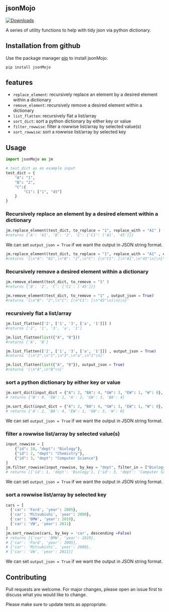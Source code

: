 ## jsonMojo 

[![Downloads](https://static.pepy.tech/personalized-badge/jsonmojo?period=total&units=international_system&left_color=black&right_color=orange&left_text=Downloads)](https://pepy.tech/project/jsonmojo)

A series of utility functions to help with tidy json via python dictionary.

## Installation from github
Use the package manager [pip](https://pip.pypa.io/en/stable/) to install jsonMojo.

```
pip install jsonMojo
```

## features

* `replace_element`: recursively replace an element by a desired element within a dictionary
* `remove_element`: recursively remove a desired element within a dictionary
* `list_flatten`: recursively flat a list/array
* `sort_dict`: sort a python dictionary by either key or value
* `filter_rowwise`: filter a rowwise list/array by selected value(s)
* `sort_rowwise`: sort a rowwise list/array by selected key


## Usage

```python
import jsonMojo as jm

# test_dict as an example input
test_dict = {
    "A": "1",
    "B": "2",
    "C":{
        "C1": ["1", "45"]
    }
}
```

### Recursively replace an element by a desired element within a dictionary

```python
jm.replace_element(test_dict, to_replace = "1", replace_with = "A1" )
#returns {'A': 'A1', 'B': '2', 'C': {'C1': ['A1', '45']}}
```
We can set `output_json = True` if we want the output in JSON string format.

```python
jm.replace_element(test_dict, to_replace = "1", replace_with = "A1" , output_json = True)
#returns '{\n"A": "A1",\n"B": "2",\n"C": {\n"C1": [\n"A1",\n"45"\n]\n}\n}'}
```

### Recursively remove a desired element within a dictionary

```python
jm.remove_element(test_dict, to_remove = "1" )
#returns {'B': '2', 'C': {'C1': ['45']}}
```

```python
jm.remove_element(test_dict, to_remove = "1" , output_json = True)
#returns '{\n"B": "2",\n"C": {\n"C1": [\n"45"\n]\n}\n}'
```

### recursively flat a list/array

```python
jm.list_flatten(['2', ['1', '3', ['a', '1']]] )
#returns ['2', '1', '3', 'a', '1']

jm.list_flatten(list({"A", "B"}))
#returns ['A', 'B']
```

```python
jm.list_flatten(['2', ['1', '3', ['a', '1']]] , output_json = True)
#returns '[\n"2",\n"1",\n"3",\n"a",\n"1"\n]'

jm.list_flatten(list({"A", "B"}), output_json = True)
#returns '[\n"A",\n"B"\n]'
```

### sort a python dictionary by either key or value

```python
jm.sort_dict(input_dict = {"A": 2, "BA": 4, "GW": 3, "EW": 1, "W": 0}, sort_by_key = False, descending = False )
# returns {'W': 0, 'EW': 1, 'A': 2, 'GW': 3, 'BA': 4}

jm.sort_dict(input_dict = {"A": 2, "BA": 4, "GW": 3, "EW": 1, "W": 0}, sort_by_key = True, descending = False )
# returns {'A': 2, 'BA': 4, 'EW': 1, 'GW': 3, 'W': 0}
```
We can set `output_json = True` if we want the output in JSON string format.

### filter a rowwise list/array by selected value(s)

```python
input_rowwise = [
    {"id": 10, "dept": "Biology"},
    {"id": 2, "dept": "Chemistry"},
    {"id": 3, "dept": "Computer Science"}
]
jm.filter_rowwise(input_rowwise, by_key = "dept", filter_in = ["Biology", "Computer Science"])
# returns [{'id': 1, 'dept': 'Biology'}, {'id': 3, 'dept': 'Computer Science'}]
```
We can set `output_json = True` if we want the output in JSON string format.

### sort a rowwise list/array by selected key

```python
cars = [
  {'car': 'Ford', 'year': 2005},
  {'car': 'Mitsubishi', 'year': 2000},
  {'car': 'BMW', 'year': 2019},
  {'car': 'VW', 'year': 2011}
]
jm.sort_rowwise(cars, by_key = 'car', descending =False)
# returns [{'car': 'BMW', 'year': 2019},
# {'car': 'Ford', 'year': 2005},
# {'car': 'Mitsubishi', 'year': 2000},
# {'car': 'VW', 'year': 2011}]
```
We can set `output_json = True` if we want the output in JSON string format.

## Contributing
Pull requests are welcome. For major changes, please open an issue first to discuss what you would like to change.

Please make sure to update tests as appropriate.
